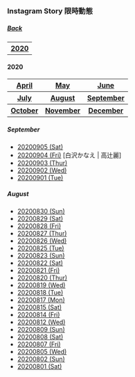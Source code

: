 ### Instagram Story 限時動態
##### [Back](IG_List.md)

<table>
<tr>
<th><a href="#2020">2020</a></th>
</tr>
</table>

<a name="2020"></a>
#### 2020
<table>
<tr>
<th><a href="#Apr2020">April</a></th>
<th><a href="#May2020">May</a></th>
<th><a href="#Jun2020">June</a></th>
</tr>
<tr>
<th><a href="#Jul2020">July</a></th>
<th><a href="#Aug2020">August</a></th>
<th><a href="#Sep2020">September</a></th>
</tr>
<tr>
<th><a href="#Oct2020">October</a></th>
<th><a href="#Nov2020">November</a></th>
<th><a href="#Dec2020">December</a></th>
</tr>
</table>

<a name="Sep2020"></a>
##### September
- [20200905 (Sat)](IGstory/Sep2020/20200905.md)
- [20200904 (Fri)](IGstory/Sep2020/20200904.md) [白沢かなえ | 高辻麗]
- [20200903 (Thur)](IGstory/Sep2020/20200903.md)
- [20200902 (Wed)](IGstory/Sep2020/20200902.md)
- [20200901 (Tue)](IGstory/Sep2020/20200901.md)

<a name="Aug2020"></a>
##### August
- [20200830 (Sun)](IGstory/Aug2020/20200830.md)
- [20200829 (Sat)](IGstory/Aug2020/20200829.md)
- [20200828 (Fri)](IGstory/Aug2020/20200828.md)
- [20200827 (Thur)](IGstory/Aug2020/20200827.md)
- [20200826 (Wed)](IGstory/Aug2020/20200826.md)
- [20200825 (Tue)](IGstory/Aug2020/20200825.md)
- [20200823 (Sun)](IGstory/Aug2020/20200823.md)
- [20200822 (Sat)](IGstory/Aug2020/20200822.md)
- [20200821 (Fri)](IGstory/Aug2020/20200821.md)
- [20200820 (Thur)](IGstory/Aug2020/20200820.md)
- [20200819 (Wed)](IGstory/Aug2020/20200819.md)
- [20200818 (Tue)](IGstory/Aug2020/20200818.md)
- [20200817 (Mon)](IGstory/Aug2020/20200817.md)
- [20200815 (Sat)](IGstory/Aug2020/20200815.md)
- [20200814 (Fri)](IGstory/Aug2020/20200814.md)
- [20200812 (Wed)](IGstory/Aug2020/20200812.md)
- [20200809 (Sun)](IGstory/Aug2020/20200809.md)
- [20200808 (Sat)](IGstory/Aug2020/20200808.md)
- [20200807 (Fri)](IGstory/Aug2020/20200807.md)
- [20200805 (Wed)](IGstory/Aug2020/20200805.md)
- [20200802 (Sun)](IGstory/Aug2020/20200802.md)
- [20200801 (Sat)](IGstory/Aug2020/20200801.md)

